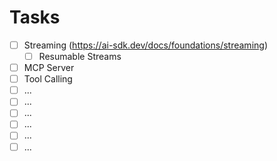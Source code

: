 # Tasks

- [ ] Streaming (https://ai-sdk.dev/docs/foundations/streaming)
  - [ ] Resumable Streams
- [ ] MCP Server
- [ ] Tool Calling
- [ ] ...
- [ ] ...
- [ ] ...
- [ ] ...
- [ ] ...
- [ ] ...
